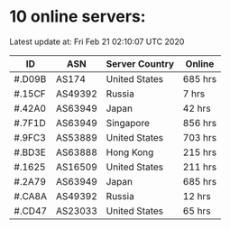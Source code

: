 # 10 online servers:

Latest update at: Fri Feb 21 02:10:07 UTC 2020

| ID | ASN | Server Country | Online |
| -- | --- | -------------- | ------ |
| #.D09B | AS174 | United States | 685 hrs |
| #.15CF | AS49392 | Russia | 7 hrs |
| #.42A0 | AS63949 | Japan | 42 hrs |
| #.7F1D | AS63949 | Singapore | 856 hrs |
| #.9FC3 | AS53889 | United States | 703 hrs |
| #.BD3E | AS63888 | Hong Kong | 215 hrs |
| #.1625 | AS16509 | United States | 211 hrs |
| #.2A79 | AS63949 | Japan | 685 hrs |
| #.CA8A | AS49392 | Russia | 12 hrs |
| #.CD47 | AS23033 | United States | 65 hrs |


